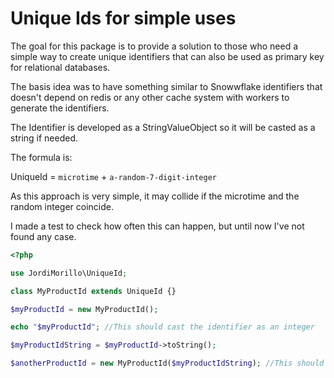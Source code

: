 # Unique Ids for simple uses
The goal for this package is to provide a solution to those who need a simple way to create unique identifiers that can also be used as primary key for relational databases.

The basis idea was to have something similar to Snowwflake identifiers that doesn't depend on redis or any other cache system with workers to generate the identifiers.

The Identifier is developed as a StringValueObject so it will be casted as a string if needed.

The formula is:

UniqueId = `microtime` + `a-random-7-digit-integer`

As this approach is very simple, it may collide if the microtime and the random integer coincide. 

I made a test to check how often this can happen, but until now I've not found any case.

```php
<?php

use JordiMorillo\UniqueId;

class MyProductId extends UniqueId {}

$myProductId = new MyProductId();

echo "$myProductId"; //This should cast the identifier as an integer

$myProductIdString = $myProductId->toString();

$anotherProductId = new MyProductId($myProductIdString); //This should be a similar equal as $myProductId
```

